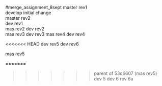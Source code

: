 #merge_assignment_8sept
master rev1 <br>
develop initial change <br>
master rev2 <br>
dev rev1 <br>
mas rev2
dev rev2 <br>
mas rev3
dev rev3
mas rev4
dev rev4

<<<<<<< HEAD
dev rev5
dev rev6

mas rev5

=======
>>>>>>> parent of 53d6607 (mas rev5)
dev 5
dev 6
rev 6a
